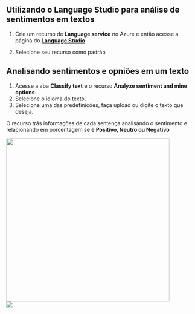 ## Utilizando o Language Studio para análise de sentimentos em textos

1. Crie um recurso de **Language service** no Azure e então acesse a página do [**Language Studio**](https://language.cognitive.azure.com/home)
   
2. Selecione seu recurso como padrão


## Analisando sentimentos e opniões em um texto
1. Acesse a aba **Classify text** e o recurso **Analyze sentiment and mine options**.
2. Selecione o idioma do texto.
3. Selecione uma das predefinições, faça upload ou digite o texto que deseja.
   
O recurso trás informações de cada sentença analisando o sentimento e relacionando em porcentagem se é **Positivo, Neutro ou Negativo**

<img src="https://github.com/gui-coliveira/bootcamp-dio-azure-ai-fundamentals/blob/main/LAB-02%20-%20Visão%20Computacional/Outputs/output1.png" style="width:45vw">
<br>
<img src="https://github.com/gui-coliveira/bootcamp-dio-azure-ai-fundamentals/blob/main/LAB-02%20-%20Visão%20Computacional/Outputs/output2.png" style="width:45vw, height:50vw">
